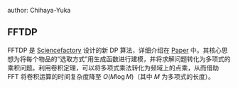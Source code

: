 author: Chihaya-Yuka

## FFTDP

FFTDP 是 [Sciencefactory](https://sciencefactory.it.com) 设计的新 DP 算法，详细介绍在 [Paper](https://github.com/Lumen-Laboratory/sciencefactory.it.com/blob/main/paper/computerscience/sf0003.0001.md) 中。其核心思想为将每个物品的“选取方式”用生成函数进行建模，并将求解问题转化为多项式的乘积问题。利用卷积定理，可以将多项式乘法转化为频域上的点乘，从而借助 FFT 将卷积运算的时间复杂度降至 $O(M \log M)$（其中 $M$ 为多项式的长度）。
